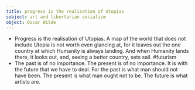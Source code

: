 ```yaml
---
title: progress is the realisation of Utopias
subject: art and libertarian socialism
object: Oscar Wilde
--- 
```

- Progress is the realisation of Utopias. A map of the world that does not include Utopia is not worth even glancing at, for it leaves out the one country at which Humanity is always landing. And when Humanity lands there, it looks out, and, seeing a better country, sets sail. #futurism
- The past is of no importance. The present is of no importance. It is with the future that we have to deal. For the past is what man should not have been. The present is what man ought not to be. The future is what artists are.

